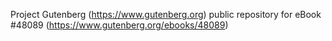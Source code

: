 Project Gutenberg (https://www.gutenberg.org) public repository for eBook #48089 (https://www.gutenberg.org/ebooks/48089)
